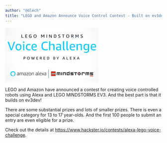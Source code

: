 ```yaml
---
author: "@dlech"
title: "LEGO and Amazon Announce Voice Control Contest - Built on ev3dev!"
---
```


<img src="/images/news/voice-challenge.png" alt="Official contest banner" style="width: 300px; max-width: 100%;" class="image-responsive pull-right" />

LEGO and Amazon have announced a contest for creating voice controlled robots
using Alexa and LEGO MINDSTORMS EV3. And the best part is that it builds on
ev3dev!

<!--more-->

There are some substantial prizes and lots of smaller prizes. There is even a
special category for 13 to 17 year-olds. And the first 100 people to submit
an entry are even eligible for a prize.

Check out the details at <https://www.hackster.io/contests/alexa-lego-voice-challenge>.
